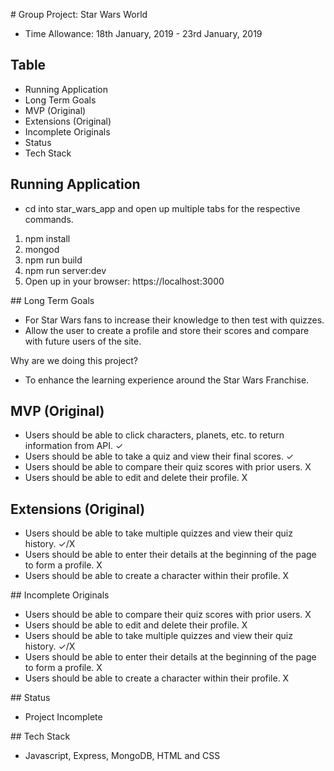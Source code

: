 # Group Project: Star Wars World

- Time Allowance: 18th January, 2019 - 23rd January, 2019

## Table
- Running Application
- Long Term Goals
- MVP (Original)
- Extensions (Original)
- Incomplete Originals
- Status
- Tech Stack

## Running Application
- cd into star_wars_app and open up multiple tabs for the respective commands.

1. npm install
2. mongod
3. npm run build
4. npm run server:dev
5. Open up in your browser: https://localhost:3000

## Long Term Goals
- For Star Wars fans to increase their knowledge to then test with quizzes.
- Allow the user to create a profile and store their scores and compare with future users of the site.

Why are we doing this project?
- To enhance the learning experience around the Star Wars Franchise.

## MVP (Original)
- Users should be able to click characters, planets, etc. to return information from API. ✓
- Users should be able to take a quiz and view their final scores. ✓
- Users should be able to compare their quiz scores with prior users. X
- Users should be able to edit and delete their profile. X

## Extensions (Original)
- Users should be able to take multiple quizzes and view their quiz history. ✓/X
- Users should be able to enter their details at the beginning of the page to form a profile. X
- Users should be able to create a character within their profile. X

## Incomplete Originals
- Users should be able to compare their quiz scores with prior users. X
- Users should be able to edit and delete their profile. X
- Users should be able to take multiple quizzes and view their quiz history. ✓/X
- Users should be able to enter their details at the beginning of the page to form a profile. X
- Users should be able to create a character within their profile. X

## Status
- Project Incomplete

## Tech Stack
- Javascript, Express, MongoDB, HTML and CSS
